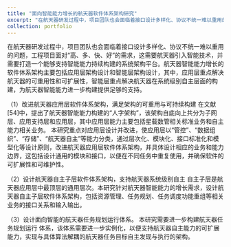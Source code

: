 ```yaml
---
title: "面向智能能力增长的航天器软件体系架构研究"
excerpt: "在航天器研发过程中，项目团队也会面临着接口设计多样化、协议不统一难以重用的问题，工程项目面对“高、多、快、好”的需求，这需要航天器引入智能技术，并需要打造一个能够支持智能能力持续构建的系统架构平台。航天器智能能力增长的软件体系架构主要包括应用层架构设计和智能层架构设计，其中，应用层重点解决航天器的可重用性和可扩展性，智能层重点解决航天器在系统级别自主层面的构建，为航天器智能能力进一步构建提供足够的支持。<br/>"
collection: portfolio
---
```


在航天器研发过程中，项目团队也会面临着接口设计多样化、协议不统一难以重用的问题，工程项目面对“高、多、快、好”的需求，这需要航天器引入智能技术，并需要打造一个能够支持智能能力持续构建的系统架构平台。航天器智能能力增长的软件体系架构主要包括应用层架构设计和智能层架构设计，其中，应用层重点解决航天器的可重用性和可扩展性，智能层重点解决航天器在系统级别自主层面的构建，为航天器智能能力进一步构建提供足够的支持。

（1）改进航天器应用层软件体系架构，满足架构的可重用与可持续构建
在文献[54]中，提出了航天器智能能力构建的“人字架构”，该架构自底向上共分为子网层、应用支持层和应用层，其中应用层能力主要包括星载数管相关标准业务和自主能力相关业务。
本研究重点对应用层设计并改进，使应用层以“管控”、“数据组织”、“存储”、“航天器自主”等能力分类，通过层次化、模块化、接口标准化和模型化等设计原则，改进航天器应用层软件体系架构，并具体设计相应的业务和能力边界，这包括设计通用的模块和接口，以便在不同任务中重复使用，并确保软件的可扩展性和可维护性。

（2）设计航天器自主子层软件体系架构，支持航天器系统级别自主
自主子层是航天器应用层中最顶层的通用层次。本研究针对航天器智能能力的增长需求，设计航天器自主子层软件体系架构，包括资源管理、任务规划、任务调度功能重组等相关业务的接口关系和输入输出。

（3）设计面向智能的航天器任务规划运行体系。
本研究需要进一步构建航天器任务规划运行 体系，该体系需要进一步实例化，以便支持航天器自主能力的可扩展能力，实现与具体算法解耦的航天器任务目标自主发现与执行的架构。


